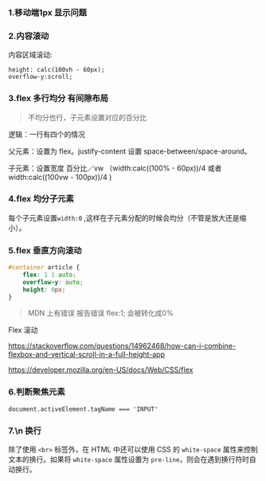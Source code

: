 ### 1.移动端1px 显示问题

### 2.内容滚动

内容区域滚动:

```
height: calc(100vh - 60px);
overflow-y:scroll;
```

### 3.flex 多行均分 有间隙布局

> 不均分也行，子元素设置对应的百分比

 逻辑：一行有四个的情况

 父元素：设置为 flex。justify-content 设置 space-between/space-around。

 子元素：设置宽度 百分比／vw （width:calc((100% - 60px))/4 或者 width:calc((100vw - 100px))/4 )

### 4.flex 均分子元素

每个子元素设置`width:0` ,这样在子元素分配的时候会均分（不管是放大还是缩小）。

### 5.flex 垂直方向滚动

```css
#container article {
    flex: 1 1 auto;
    overflow-y: auto;
    height: 0px;
}
```

> MDN 上有错误  报告错误 flex:1; 会被转化成0%

Flex 滚动

https://stackoverflow.com/questions/14962468/how-can-i-combine-flexbox-and-vertical-scroll-in-a-full-height-app

https://developer.mozilla.org/en-US/docs/Web/CSS/flex

### 6.判断聚焦元素

`document.activeElement.tagName === 'INPUT'`

### 7.\n 换行

除了使用 `<br>` 标签外，在 HTML 中还可以使用 CSS 的 `white-space` 属性来控制文本的换行。如果将 `white-space` 属性设置为 `pre-line`，则会在遇到换行符时自动换行。
